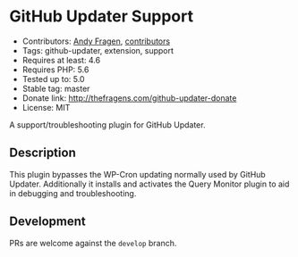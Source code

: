 # GitHub Updater Support

* Contributors: [Andy Fragen](https://github.com/afragen), [contributors](https://github.com/afragen/github-updater-support/graphs/contributors)
* Tags: github-updater, extension, support
* Requires at least: 4.6
* Requires PHP: 5.6
* Tested up to: 5.0
* Stable tag: master
* Donate link: <http://thefragens.com/github-updater-donate>
* License: MIT

A support/troubleshooting plugin for GitHub Updater.

## Description

This plugin bypasses the WP-Cron updating normally used by GitHub Updater. Additionally it installs and activates the Query Monitor plugin to aid in debugging and troubleshooting.

## Development

PRs are welcome against the `develop` branch.
